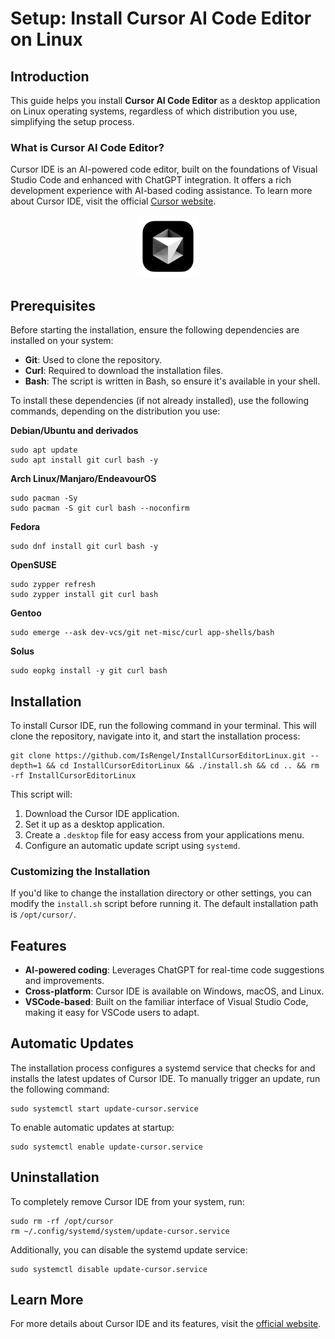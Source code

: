 # Setup: Install Cursor AI Code Editor on Linux

## Introduction

This guide helps you install **Cursor AI Code Editor** as a desktop application on Linux operating systems, regardless of which distribution you use, simplifying the setup process.

### What is Cursor AI Code Editor?

Cursor IDE is an AI-powered code editor, built on the foundations of Visual Studio Code and enhanced with ChatGPT integration. It offers a rich development experience with AI-based coding assistance. To learn more about Cursor IDE, visit the official [Cursor website](https://cursor.sh/).

<p align="center"> <a href="https://cursor.sh/"> <img src="./assets/cursor.png" alt="Cursor" width="100px"> </a> </p>

## Prerequisites

Before starting the installation, ensure the following dependencies are installed on your system:

- **Git**: Used to clone the repository.
- **Curl**: Required to download the installation files.
- **Bash**: The script is written in Bash, so ensure it's available in your shell.

To install these dependencies (if not already installed), use the following commands, depending on the distribution you use:

**Debian/Ubuntu and derivados**
```
sudo apt update
sudo apt install git curl bash -y

```

**Arch Linux/Manjaro/EndeavourOS**
```
sudo pacman -Sy
sudo pacman -S git curl bash --noconfirm

```

**Fedora**
```
sudo dnf install git curl bash -y

```

**OpenSUSE**
```
sudo zypper refresh
sudo zypper install git curl bash

```

**Gentoo**
```
sudo emerge --ask dev-vcs/git net-misc/curl app-shells/bash

```

**Solus**
```
sudo eopkg install -y git curl bash

```

## Installation

To install Cursor IDE, run the following command in your terminal. This will clone the repository, navigate into it, and start the installation process:

```
git clone https://github.com/IsRengel/InstallCursorEditorLinux.git --depth=1 && cd InstallCursorEditorLinux && ./install.sh && cd .. && rm -rf InstallCursorEditorLinux
```

This script will:

1. Download the Cursor IDE application.
2. Set it up as a desktop application.
3. Create a `.desktop` file for easy access from your applications menu.
4. Configure an automatic update script using `systemd`.
### Customizing the Installation

If you'd like to change the installation directory or other settings, you can modify the `install.sh` script before running it. The default installation path is `/opt/cursor/`.

## Features

- **AI-powered coding**: Leverages ChatGPT for real-time code suggestions and improvements.
- **Cross-platform**: Cursor IDE is available on Windows, macOS, and Linux.
- **VSCode-based**: Built on the familiar interface of Visual Studio Code, making it easy for VSCode users to adapt.

## Automatic Updates

The installation process configures a systemd service that checks for and installs the latest updates of Cursor IDE. To manually trigger an update, run the following command:

```
sudo systemctl start update-cursor.service
```
To enable automatic updates at startup:
```
sudo systemctl enable update-cursor.service
```

## Uninstallation

To completely remove Cursor IDE from your system, run:

```
sudo rm -rf /opt/cursor
rm ~/.config/systemd/system/update-cursor.service
```

Additionally, you can disable the systemd update service:

```
sudo systemctl disable update-cursor.service
```

## Learn More

For more details about Cursor IDE and its features, visit the [official website](https://cursor.sh/).
